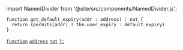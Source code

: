 import NamedDivider from '@site/src/components/NamedDivider.js';

<NamedDivider title="Code" width="1.5"/>

```archetype
function get_default_expiry(addr : address) : nat {
  return (permits[addr] ? the.user_expiry : default_expiry)
}
```

[`function`](/docs/reference/declarations/function) [`address`](/docs/reference/types#address) [`nat`](/docs/reference/types#nat) [`?:`](/docs/reference/expressions/controls#a--b--c)